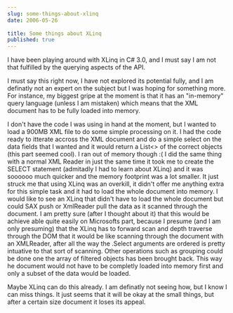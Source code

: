 ```yaml
---
slug: some-things-about-xlinq
date: 2006-05-26
 
title: Some things about XLinq
published: true
---
```

I have been playing around with XLinq in C# 3.0, and I must say I am not that fulfilled by the querying aspects of the API.<p />I must say this right now, I have not explored its potential fully, and I am definatly not an expert on the subject but I was hoping for something more.  For instance, my biggest gripe at the moment is that it has an "in-memory" query language (unless I am mistaken) which means that the XML document has to be fully loaded into memory.<p />I don't have the code I was using in hand at the moment, but I wanted to load a 900MB XML file to do some simple processing on it.  I had the code ready to itterate accross the XML document and do a simple select on the data fields that I wanted and it would return a List&lt;&gt; of the correct objects (this part seemed cool).  I ran out of memory though :(  I did the same thing with a normal XML Reader in just the same time it took me to create the SELECT statement (admitadly I had to learn about XLinq) and it was soooooo much quicker and the memory footprint was a lot smaller.  It just struck me that using XLinq was an overkill, it didn't offer me anything extra for this simple task and it had to load the whole document into memory.  I would like to see an XLinq that didn't have to load the whole document but could SAX push or XmlReader pull the data as it scanned through the document.  I am pretty sure (after I thought about it) that this would be achieve able quite easily on Microsofts part, because I presume (and I am only presuming) that the XLinq has to forward scan and depth traverse through the DOM that it would be like scanning through the document with an XMLReader, after all the way the .Select arguments are ordered is pretty intuative to that sort of scanning.  Other operations such as grouping could be done one the array of filtered objects has been brought back.  This way he document would not have to be completly loaded into memory first and only a subset of the data would be loaded.<p />Maybe XLinq can do this already.  I am definatly not seeing how, but I know I can miss things.  It just seems that it will be okay at the small things, but after a certain size document it loses its appeal.<p />

